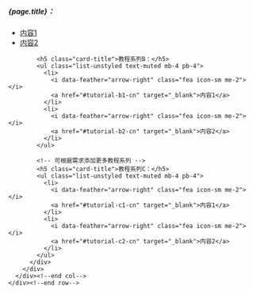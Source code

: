 <!-- 开始教程部分 -->
<section class="section">
  <div class="container">
    <div class="row justify-content-center">
      <div class="col-lg-9">
        <div class="card shadow border-0 rounded">
          <div class="card-body">
            <h5 class="card-title">{page.title}：</h5>
            <ul class="list-unstyled text-muted mb-4 pb-4">
              <li>
                <i data-feather="arrow-right" class="fea icon-sm me-2"></i>
                <a href="#tutorial-a1-cn" target="_blank">内容1</a>
              </li>
              <li>
                <i data-feather="arrow-right" class="fea icon-sm me-2"></i>
                <a href="#tutorial-a2-cn" target="_blank">内容2</a>
              </li>
            </ul>
            
            <h5 class="card-title">教程系列B：</h5>
            <ul class="list-unstyled text-muted mb-4 pb-4">
              <li>
                <i data-feather="arrow-right" class="fea icon-sm me-2"></i>
                <a href="#tutorial-b1-cn" target="_blank">内容1</a>
              </li>
              <li>
                <i data-feather="arrow-right" class="fea icon-sm me-2"></i>
                <a href="#tutorial-b2-cn" target="_blank">内容2</a>
              </li>
            </ul>

            <!-- 可根据需求添加更多教程系列 -->
            <h5 class="card-title">教程系列C：</h5>
            <ul class="list-unstyled text-muted mb-4 pb-4">
              <li>
                <i data-feather="arrow-right" class="fea icon-sm me-2"></i>
                <a href="#tutorial-c1-cn" target="_blank">内容1</a>
              </li>
              <li>
                <i data-feather="arrow-right" class="fea icon-sm me-2"></i>
                <a href="#tutorial-c2-cn" target="_blank">内容2</a>
              </li>
            </ul>
          </div>
        </div>
      </div><!--end col-->
    </div><!--end row-->
  </div><!--end container-->
</section><!--end section-->
<!-- 结束教程部分 -->
